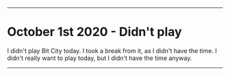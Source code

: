 
***

# October 1st 2020 - Didn't play

I didn't play Bit City today. I took a break from it, as I didn't have the time. I didn't really want to play today, but I didn't have the time anyway.

***
